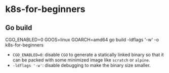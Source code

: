 # k8s-for-beginners

## Go build

CGO_ENABLED=0 GOOS=linux GOARCH=amd64 go build -ldflags '-w' -o k8s-for-beginners

- `CGO_ENABLED=0`: disable `CGO` to generate a statically linked binary so that it can be packed with some minimized image like `scratch` or `alpine`.
- `-ldflags '-w'`: disable debugging to make the binary size smaller.

